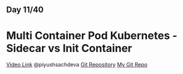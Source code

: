 ## Day 11/40
# Multi Container Pod Kubernetes - Sidecar vs Init Container
[Video Link](https://www.youtube.com/watch?v=yRiFq1ykBxc)
@piyushsachdeva 
[Git Repository](https://github.com/piyushsachdeva/CKA-2024/)
[My Git Repo](https://github.com/sina14/40daysofkubernetes)
